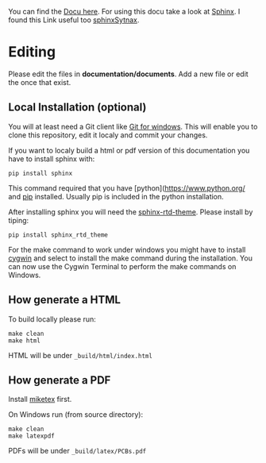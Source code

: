 You can find the [Docu here](https://lemmi25.github.io/EagleParts/).
For using this docu take a look at [Sphinx](http://www.sphinx-doc.org/en/master/).
I found this Link useful too [sphinxSytnax](http://udig.refractions.net/files/docs/latest/user/docguide/sphinxSyntax.html).

# Editing 

Please edit the files in **documentation/documents**. Add a new file or edit the once that exist.


## Local Installation (optional)

You will at least need a Git client like [Git for windows](https://gitforwindows.org/).
This will enable you to clone this repository, edit it localy and commit your changes.

If you want to localy build a html or pdf version of this documentation you have to install sphinx with: 

```
pip install sphinx
```
This command required that you have [python](https://www.python.org/ and [pip](https://pypi.org/project/pip/) installed.
Usually pip is included in the python installation.

After installing sphinx you will need the [sphinx-rtd-theme](https://sphinx-rtd-theme.readthedocs.io/en/stable/). Please install by tiping:

```
pip install sphinx_rtd_theme
```

For the make command to work under windows you might have to install [cygwin](https://cygwin.com/install.html) and select to install the make command during the installation.
You can now use the Cygwin Terminal to perform the make commands on Windows.

## How generate a HTML

To build locally please run:

```
make clean
make html
```

HTML will be under `_build/html/index.html`
 
## How generate a PDF

Install [miketex](https://miktex.org/download) first.   

On Windows run (from source directory):

```
make clean 
make latexpdf
```

PDFs will be under `_build/latex/PCBs.pdf`
